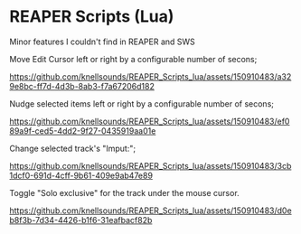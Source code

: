 # REAPER Scripts (Lua)
Minor features I couldn't find in REAPER and SWS

Move Edit Cursor left or right by a configurable number of secons;

https://github.com/knellsounds/REAPER_Scripts_lua/assets/150910483/a329e8bc-ff7d-4d3b-8ab3-f7a67206d182

Nudge selected items left or right by a configurable number of secons;

https://github.com/knellsounds/REAPER_Scripts_lua/assets/150910483/ef089a9f-ced5-4dd2-9f27-0435919aa01e

Change selected track's "Imput:";

https://github.com/knellsounds/REAPER_Scripts_lua/assets/150910483/3cb1dcf0-691d-4cff-9b61-409e9ab47e89

Toggle "Solo exclusive" for the track under the mouse cursor.

https://github.com/knellsounds/REAPER_Scripts_lua/assets/150910483/d0eb8f3b-7d34-4426-b1f6-31eafbacf82b
